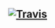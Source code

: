 [![Travis](https://img.shields.io/travis/USER/REPO.svg)](https://github.com/misa527528/erp-account)
---
